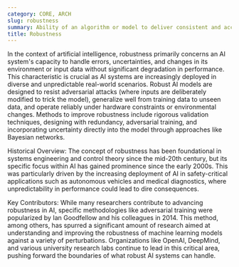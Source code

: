 ```yaml
---
category: CORE, ARCH
slug: robustness
summary: Ability of an algorithm or model to deliver consistent and accurate results under varying operating conditions and input perturbations.
title: Robustness
---
```


In the context of artificial intelligence, robustness primarily concerns an AI system's capacity to handle errors, uncertainties, and changes in its environment or input data without significant degradation in performance. This characteristic is crucial as AI systems are increasingly deployed in diverse and unpredictable real-world scenarios. Robust AI models are designed to resist adversarial attacks (where inputs are deliberately modified to trick the model), generalize well from training data to unseen data, and operate reliably under hardware constraints or environmental changes. Methods to improve robustness include rigorous validation techniques, designing with redundancy, adversarial training, and incorporating uncertainty directly into the model through approaches like Bayesian networks.

Historical Overview:
The concept of robustness has been foundational in systems engineering and control theory since the mid-20th century, but its specific focus within AI has gained prominence since the early 2000s. This was particularly driven by the increasing deployment of AI in safety-critical applications such as autonomous vehicles and medical diagnostics, where unpredictability in performance could lead to dire consequences.

Key Contributors:
While many researchers contribute to advancing robustness in AI, specific methodologies like adversarial training were popularized by Ian Goodfellow and his colleagues in 2014. This method, among others, has spurred a significant amount of research aimed at understanding and improving the robustness of machine learning models against a variety of perturbations. Organizations like OpenAI, DeepMind, and various university research labs continue to lead in this critical area, pushing forward the boundaries of what robust AI systems can handle.